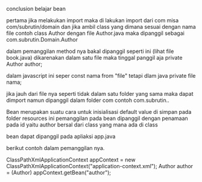 conclusion belajar bean

pertama jika melakukan import maka di lakukan import dari com
misa com/subrutin/domain dan jika ambil class yang dimana sesuai dengan nama file
contoh class Author dengan file Author.java
maka dipanggil sebagai com.subrutin.Domain.Author

dalam pemanggilan method nya bakal dipanggil seperti ini (lihat file book.java)
dikarenakan dalam satu file maka tinggal panggil aja 
 private Author author;

 dalam javascript ini seper const nama from "file" tetapi dlam java
 private file nama;

 jika jauh dari file nya seperti tidak dalam satu folder yang sama 
maka dapat dimport namun dipanggil dalam folder com contoh 
com.subrutin.<nama folder>.<class>

Bean merupakan suatu cara untuk inisialisasi default value di simpan pada folder resources
<bean id = "author" class="com.subrutin.Domain.Author"></bean>
ini pemanggilan pada bean dipanggil dengan penamaan pada id yaitu author
bersal dari class yang mana ada di class

bean dapat dipanggil pada apliaksi app.java

berikut contoh dalam pemanggilan nya.

ClassPathXmlApplicationContext appContext = new ClassPathXmlApplicationContext("application-context.xml");
        Author author = (Author) appContext.getBean("author");
